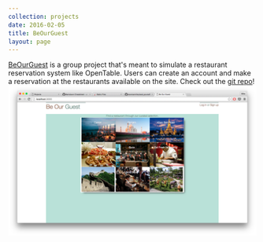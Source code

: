 ```yaml
---
collection: projects
date: 2016-02-05
title: BeOurGuest
layout: page
---
```


[BeOurGuest](http://evening-reaches-50428.herokuapp.com) is a group project that's meant to simulate a restaurant reservation system like OpenTable. Users can create an account and make a reservation at the restaurants available on the site.
Check out the [git repo](http://github.com/bowmanmike/seatyourself)!
![BeOurGuest](/assets/beourguest_screenshot.png)
